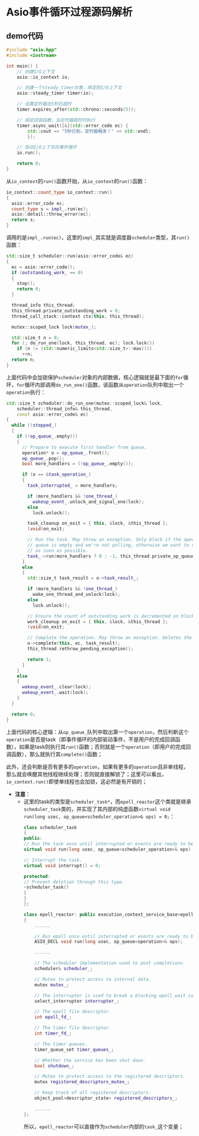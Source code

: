 # Asio事件循环过程源码解析

## demo代码
```C++
#include "asio.hpp"
#include <iostream>

int main() {
    // 创建I/O上下文
    asio::io_context io;

    // 创建一个steady_timer对象，绑定到I/O上下文
    asio::steady_timer timer(io);

    // 设置定时器在5秒后超时
    timer.expires_after(std::chrono::seconds(5));

    // 绑定回调函数，当定时器超时时执行
    timer.async_wait([&](std::error_code ec) {
        std::cout << "5秒已到，定时器触发！" << std::endl;
        });

    // 启动I/O上下文的事件循环
    io.run();

    return 0;
}
```
从`io_context`的`run()`函数开始，从`io_context`的`run()`函数：
```C++
io_context::count_type io_context::run()
{
  asio::error_code ec;
  count_type s = impl_.run(ec);
  asio::detail::throw_error(ec);
  return s;
}
```
调用的是`impl_.run(ec)`，这里的`impl_`其实就是调度器`scheduler`类型，其`run()`函数：
```C++
std::size_t scheduler::run(asio::error_code& ec)
{
  ec = asio::error_code();
  if (outstanding_work_ == 0)
  {
    stop();
    return 0;
  }

  thread_info this_thread;
  this_thread.private_outstanding_work = 0;
  thread_call_stack::context ctx(this, this_thread);

  mutex::scoped_lock lock(mutex_);

  std::size_t n = 0;
  for (; do_run_one(lock, this_thread, ec); lock.lock())
    if (n != (std::numeric_limits<std::size_t>::max)())
      ++n;
  return n;
}
```
上面代码中会加锁保护`scheduler`对象的内部数据，核心逻辑就是最下面的`for`循环，`for`循环内部调用`do_run_one()`函数，该函数从`operation`队列中取出一个`operation`执行：
```C++
std::size_t scheduler::do_run_one(mutex::scoped_lock& lock,
    scheduler::thread_info& this_thread,
    const asio::error_code& ec)
{
  while (!stopped_)
  {
    if (!op_queue_.empty())
    {
      // Prepare to execute first handler from queue.
      operation* o = op_queue_.front();
      op_queue_.pop();
      bool more_handlers = (!op_queue_.empty());

      if (o == &task_operation_)
      {
        task_interrupted_ = more_handlers;

        if (more_handlers && !one_thread_)
          wakeup_event_.unlock_and_signal_one(lock);
        else
          lock.unlock();

        task_cleanup on_exit = { this, &lock, &this_thread };
        (void)on_exit;

        // Run the task. May throw an exception. Only block if the operation
        // queue is empty and we're not polling, otherwise we want to return
        // as soon as possible.
        task_->run(more_handlers ? 0 : -1, this_thread.private_op_queue);
      }
      else
      {
        std::size_t task_result = o->task_result_;

        if (more_handlers && !one_thread_)
          wake_one_thread_and_unlock(lock);
        else
          lock.unlock();

        // Ensure the count of outstanding work is decremented on block exit.
        work_cleanup on_exit = { this, &lock, &this_thread };
        (void)on_exit;

        // Complete the operation. May throw an exception. Deletes the object.
        o->complete(this, ec, task_result);
        this_thread.rethrow_pending_exception();

        return 1;
      }
    }
    else
    {
      wakeup_event_.clear(lock);
      wakeup_event_.wait(lock);
    }
  }

  return 0;
}
```
上面代码的核心逻辑：从`op_queue_`队列中取出第一个`operation`，然后判断这个`operation`是否是task（即事件循环的内部驱动事件，不是用户的完成回调函数），如果是task则执行其`run()`函数；否则就是一个`operation`（即用户的完成回调函数），那么就执行其`complete()`函数；

此外，还会判断是否有更多的`operation`，如果有更多的`operation`且非单线程，那么就会唤醒其他线程继续处理；否则就直接解锁了；这里可以看出，`io_context.run()`即使单线程也会加锁，这必然是有开销的；

- **注意**：
  - 这里的task的类型是`scheduler_task*`，而`epoll_reactor`这个类就是继承`scheduler_task`类的，并实现了其内部的纯虚函数`virtual void run(long usec, op_queue<scheduler_operation>& ops) = 0;`：
    ```C++
    class scheduler_task
    {
    public:
    // Run the task once until interrupted or events are ready to be dispatched.
    virtual void run(long usec, op_queue<scheduler_operation>& ops) = 0;

    // Interrupt the task.
    virtual void interrupt() = 0;

    protected:
    // Prevent deletion through this type.
    ~scheduler_task()
    {
    }
    };

    class epoll_reactor: public execution_context_service_base<epoll_reactor>, public scheduler_task
    {
        ......

        // Run epoll once until interrupted or events are ready to be dispatched.
        ASIO_DECL void run(long usec, op_queue<operation>& ops);

        ......

        // The scheduler implementation used to post completions.
        scheduler& scheduler_;

        // Mutex to protect access to internal data.
        mutex mutex_;

        // The interrupter is used to break a blocking epoll_wait call.
        select_interrupter interrupter_;

        // The epoll file descriptor.
        int epoll_fd_;

        // The timer file descriptor.
        int timer_fd_;

        // The timer queues.
        timer_queue_set timer_queues_;

        // Whether the service has been shut down.
        bool shutdown_;

        // Mutex to protect access to the registered descriptors.
        mutex registered_descriptors_mutex_;

        // Keep track of all registered descriptors.
        object_pool<descriptor_state> registered_descriptors_;

        ......
    };
    ```
    所以，`epoll_reactor`可以直接作为`scheduler`内部的`task_`这个变量；



